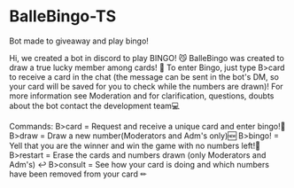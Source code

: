 # BalleBingo-TS
Bot made to giveaway and play bingo!

Hi, we created a bot in discord to play BINGO! 😼 BalleBingo was created to draw a true lucky member among cards! 🤩 To enter Bingo, just type B>card to receive a card in the chat (the message can be sent in the bot's DM, so your card will be saved for you to check while the numbers are drawn)! For more information see Moderation and for clarification, questions, doubts about the bot contact the development team💻

Commands: 
B>card = Request and receive a unique card and enter bingo!🎫 
B>draw = Draw a new number(Moderators and Adm's only)🆕 
B>bingo! = Yell that you are the winner and win the game with no numbers left!🥳
B>restart = Erase the cards and numbers drawn (only Moderators and Adm's) ↩ 
B>consult = See how your card is doing and which numbers have been removed from your card ✏
